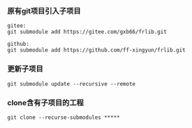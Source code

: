 ### 原有git项目引入子项目
```
gitee:
git submodule add https://gitee.com/gxb66/frlib.git

github:
git submodule add https://github.com/ff-xingyun/frlib.git
```

### 更新子项目
```
git submodule update --recursive --remote
```

### clone含有子项目的工程
```
git clone --recurse-submodules *****
```
